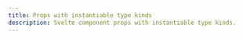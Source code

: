 ```yaml
---
title: Props with instantiable type kinds
description: Svelte component props with instantiable type kinds.
---
```


